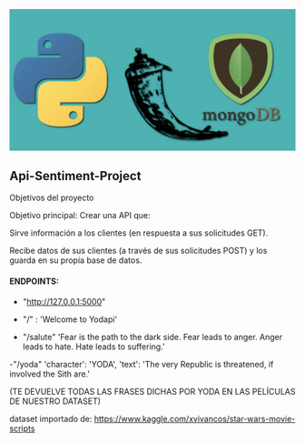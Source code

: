 ![mongo](/images/mongo.png)


## Api-Sentiment-Project

Objetivos del proyecto

Objetivo principal: Crear una API que:

Sirve información a los clientes (en respuesta a sus solicitudes GET).

Recibe datos de sus clientes (a través de sus solicitudes POST) y los guarda en su propia base de datos.

#### ENDPOINTS:

- "http://127.0.0.1:5000"

- "/" : 'Welcome to Yodapi'

- "/salute" 'Fear is the path to the dark side. Fear leads to anger. Anger leads to hate. Hate leads to suffering.'

-"/yoda" 'character': 'YODA',
         'text': 'The very Republic is threatened, if involved the Sith are.'

(TE DEVUELVE TODAS LAS FRASES DICHAS POR YODA EN LAS PELÍCULAS DE NUESTRO DATASET)




dataset importado de: https://www.kaggle.com/xvivancos/star-wars-movie-scripts


